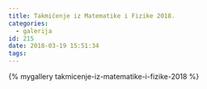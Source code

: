 ```yaml
---
title: Takmičenje iz Matematike i Fizike 2018.
categories:
  - galerija
id: 215
date: 2018-03-19 15:51:34
tags:
---
```


{% mygallery takmicenje-iz-matematike-i-fizike-2018 %}